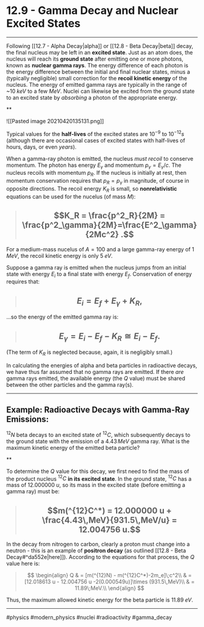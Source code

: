 # 12.9 - Gamma Decay and Nuclear Excited States

***

Following [[12.7 - Alpha Decay|alpha]] or [[12.8 - Beta Decay|beta]] decay, the final nucleus may be left in an **excited state**. Just as an atom does, the nucleus will reach its **ground state** after emitting one or more photons, known as **nuclear gamma rays**. The energy difference of each photon is the energy difference between the initial and final nuclear states, minus a (typically negligible) small correction for the **recoil kinetic energy** of the nucleus. The energy of emitted gamma rays are typically in the range of ~$10\;keV$ to a few $MeV$. Nuclei can likewise be excited from the ground state to an excited state by *absorbing* a photon of the appropriate energy. 

**

![[Pasted image 20210420135131.png]]

Typical values for the **half-lives** of the excited states are $10^{-9}$ to $10^{-12}s$ (although there are occasional cases of excited states with half-lives of hours, days, or even *years*).

When a gamma-ray photon is emitted, the nucleus *must recoil* to conserve momentum. The photon has energy $E_\gamma$ and momentum $p_\gamma = E_\gamma/c$. The nucleus recoils with momentum $p_R$. If the nucleus is initially at rest, then momentum conservation requires that $p_R = p_\gamma$ in magnitude, of course in opposite directions. The recoil energy $K_R$ is small, so **nonrelativistic** equations can be used for the nucelus (of mass *M*):

> ## $$K_R = \frac{p^2_R}{2M} = \frac{p^2_\gamma}{2M}=\frac{E^2_\gamma}{2Mc^2} .$$

For a medium-mass nucelus of $A=100$ and a large gamma-ray energy of $1\;MeV$, the recoil kinetic energy is only $5\;eV$.

Suppose a gamma ray is emitted when the nucleus jumps from an initial state with energy $E_i$ to a final state with energy $E_f$. Conservation of energy requires that:

> ## $$E_i = E_f +E_\gamma +K_R, $$

...so the energy of the emitted gamma ray is:

> ## $$E_\gamma = E_i- E_f - K_R \cong E_i- E_f. $$

(The term of $K_R$ is neglected because, again, it is negligibly small.)

In calculating the energies of alpha and beta particles in radioactive decays, we have thus far assumed that no gamma rays are emitted. If there *are* gamma rays emitted, the available energy (the *Q* value) must be shared between the other particles and the gamma ray(s). 

***

## Example: Radioactive Decays with Gamma-Ray Emissions:

$^{12}N$ beta decays to an excited state of $^{12}C$, which subsequently decays to the ground state with the emission of a $4.43\,MeV$ gamma ray. What is the maximum kinetic energy of the emitted beta particle?

**

To determine the *Q* value for this decay, we first need to find the mass of the product nucleus $^{12}C$ **in its excited state**. In the ground state, $^{12}C$ has a mass of 12.000000 *u*, so its mass in the excited state (before emitting a gamma ray) must be:

>## $$m(^{12}C^*) = 12.000000 u + \frac{4.43\,MeV}{931.5\,MeV/u} = 12.004756 u.$$

In the decay from nitrogen to carbon, clearly a proton must change into a neutron - this is an example of **positron decay** (as outlined [[12.8 - Beta Decay#^da552e|here]]). According to the equations for that process, the *Q* value here is:

> $$ \begin{align}
Q & = [m(^{12}N) - m(^{12}C^*)-2m_e]\;c^2\\
& = [12.018613 u - 12.004756 u -2(0.000549u)]\times (931.5\,MeV)\\
& = 11.89\;MeV.\\
> \end{align} $$

Thus, the maximum allowed kinetic energy for the beta particle is $11.89\;eV$.

***

#physics #modern_physics #nuclei #radioactivity #gamma_decay